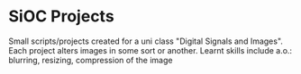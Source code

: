 # SiOC Projects

Small scripts/projects created for a uni class "Digital Signals and Images". Each project alters images in some sort or another. Learnt skills include a.o.: blurring, resizing, compression of the image
